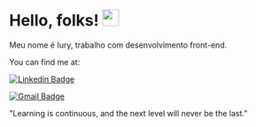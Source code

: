 # Hello, folks! <img src="https://raw.githubusercontent.com/MartinHeinz/MartinHeinz/master/wave.gif" width="30px">

Meu nome é Iury, trabalho com desenvolvimento front-end.

You can find me at:

[![Linkedin Badge](https://img.shields.io/badge/-Iury%20França-32FACB?style=flat-circle&logo=Linkedin&logoColor=&label-colorlink=https://https://www.linkedin.com/in/matheus-l-b-8559001a1/)](https://www.linkedin.com/in/iury-frança-37873318b/)

[![Gmail Badge](https://img.shields.io/badge/-iurygfranca@gmail.com-32FACB?style=flat-circle&logo=Gmail&logoColor=white&link=mailto:dlittig.works@gmail.com)](mailto:iurygfranca@gmail.com)

"Learning is continuous, and the next level will never be the last."
